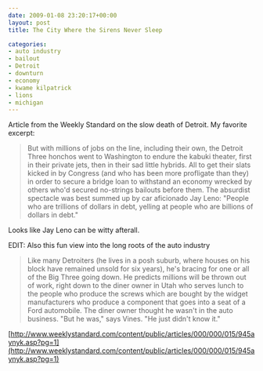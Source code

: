 ```yaml
---
date: 2009-01-08 23:20:17+00:00
layout: post
title: The City Where the Sirens Never Sleep

categories:
- auto industry
- bailout
- Detroit
- downturn
- economy
- kwame kilpatrick
- lions
- michigan
---
```


Article from the Weekly Standard on the slow death of Detroit. My favorite
excerpt:


> But with millions of jobs on the line, including their own, the Detroit Three
> honchos went to Washington to endure the kabuki theater, first in their
> private jets, then in their sad little hybrids. All to get their slats kicked
> in by Congress (and who has been more profligate than they) in order to
> secure a bridge loan to withstand an economy wrecked by others who'd secured
> no-strings bailouts before them. The absurdist spectacle was best summed up
> by car aficionado Jay Leno: "People who are trillions of dollars in debt,
> yelling at people who are billions of dollars in debt."

Looks like Jay Leno can be witty afterall. 

EDIT: Also this fun view into the long roots of the auto industry

> Like many Detroiters (he lives in a posh suburb, where houses on his block
> have remained unsold for six years), he's bracing for one or all of the Big
> Three going down. He predicts millions will be thrown out of work, right down
> to the diner owner in Utah who serves lunch to the people who produce the
> screws which are bought by the widget manufacturers who produce a component
> that goes into a seat of a Ford automobile. The diner owner thought he wasn't
> in the auto business. "But he was," says Vines. "He just didn't know it."

[http://www.weeklystandard.com/content/public/articles/000/000/015/945aynyk.asp?pg=1](http://www.weeklystandard.com/content/public/articles/000/000/015/945aynyk.asp?pg=1)
